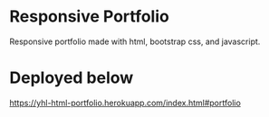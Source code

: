 # Responsive Portfolio
Responsive portfolio made with html, bootstrap css, and javascript.

# Deployed below
https://yhl-html-portfolio.herokuapp.com/index.html#portfolio
